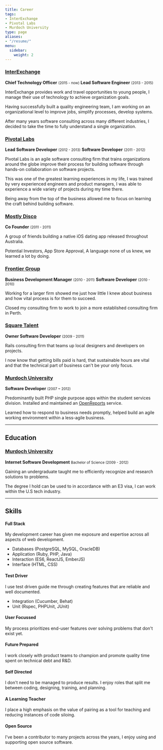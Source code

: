 ```yaml
---
title: Career
tags:
- InterExchange
- Pivotal Labs
- Murdoch University
type: page
aliases:
- "/resume/"
menu:
  sidebar:
    weight: 2
---
```


### [InterExchange](http://interexchange.org)

**Chief Technology Officer** <small>(2015 - now)</small>
**Lead Software Engineer** <small>(2013 - 2015)</small>

InterExchange provides work and travel opportunities to young people, I manage their use of technology to achieve organization goals.

Having successfully built a quality engineering team, I am working on an organizational level to improve jobs, simplify processes, develop systems.

After many years software consulting across many different industries, I decided to take the time to fully understand a single organization.

### [Pivotal Labs](http://pivotallabs.com/)

**Lead Software Developer** <small>(2012 - 2013)</small>
**Software Developer** <small>(2011 - 2012)</small>

Pivotal Labs is an agile software consulting firm that trains organizations around the globe improve their process for building software through hands-on collaboration on software projects.

This was one of the greatest learning experiences in my life, I was trained by very experienced engineers and product managers, I was able to experience a wide variety of projects during my time there.

Being away from the top of the business allowed me to focus on learning the craft behind building software.

### [Mostly Disco](http://web.archive.org/web/20110403040021/http://www.mostlydisco.com/)

**Co Founder** <small>(2011 - 2011)</small>

A group of friends building a native iOS dating app released throughout Australia.

Potential Investors, App Store Approval, A language none of us knew, we learned a lot by doing.

### [Frontier Group](http://www.thefrontiergroup.com.au/)

**Business Development Manager** <small>(2010 - 2011)</small>
**Software Developer** <small>(2010 - 2010)</small>

Working for a larger firm showed me just how little I knew about business and how vital process is for them to succeed.

Closed my consulting firm to work to join a more established consulting firm in Perth.

### [Square Talent](https://github.com/squaretalent)

**Owner Software Developer** <small>(2009 - 2011)</small>

Rails consulting firm that teams up local designers and developers on projects.

I now know that getting bills paid is hard, that sustainable hours are vital and that the technical part of business can't be your only focus.

### [Murdoch University](http://www.murdoch.edu.au/)

**Software Developer** <small>(2007 ~ 2012)</small>

Predominantly built PHP single purpose apps within the student services division. Installed and maintained an [OpenReports](http://oreports.com/) service.

Learned how to respond to business needs promptly, helped build an agile working environment within a less-agile business.

---

## Education

### [Murdoch University](http://www.murdoch.edu.au/)

**Internet Software Development** <small>Bachelor of Science (2009 - 2012)</small>

Gaining an undergraduate taught me to efficiently recognize and research solutions to problems.

The degree I hold can be used to in accordance with an E3 visa, I can work within the U.S tech industry.

---

## Skills

#### Full Stack

My development career has given me exposure and expertise across all aspects of web development.

- Databases (PostgreSQL, MySQL, OracleDB)
- Application (Ruby, PHP, Java)
- Interaction (ES6, ReactJS, EmberJS)
- Interface (HTML, CSS)

#### Test Driver

I use test driven guide me through creating features that are reliable and well documented.

- Integration (Cucumber, Behat)
- Unit (Rspec, PHPUnit, JUnit)

#### User Focussed

My process prioritizes end-user features over solving problems that don't exist yet.

#### Future Prepared

I work closely with product teams to champion and promote quality time spent on technical debt and R&amp;D.

#### Self Directed

I don't need to be managed to produce results. I enjoy roles that split me between coding, designing, training, and planning.

#### A Learning Teacher

I place a high emphasis on the value of pairing as a tool for teaching and reducing instances of code siloing.

#### Open Source

I've been a contributor to many projects across the years, I enjoy using and supporting open source software.
